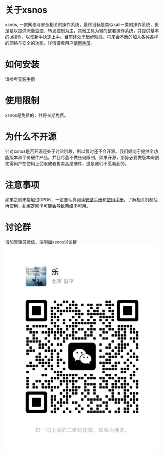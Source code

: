 # 关于xsnos
xsnos, 一款网络与安全相关的操作系统，最终目标是类似kali一类的操作系统，但是是以提供流量监控、转发控制为主，其他工具为辅的整套操作系统，并提供基本的ui操作，以使新手快速上手。目前还处于起步阶段，将来会不断的加入各种各样的网络与安全的功能，详情请看用户[使用手册](./manual.md)。

# 如何安装
请参考[安装手册](./install.md)

# 使用限制
xsnos是免费的，并将长期免费。

# 为什么不开源
针对xsnos是否开源还处于讨论阶段，所以暂时还不会开源。我们倾向于提供全功能版本和平价硬件产品，并且尽量不做任何限制，如果开源，那势必要做版本阉割使得用户在使用上受限或者售卖高昂硬件，这是我们不愿看到的。

# 注意事项
如果之前未接触过DPDK，一定要认真阅读[安装手册](./install.md)和[使用手册](./manual.md)，了解相关机制后再使用，乱绑定网卡可能会导致网络不可用。

# 讨论群
请加管理员微信，注明加xsnos讨论群
![管理员微信](./asset/wechat.jpg "微信")
